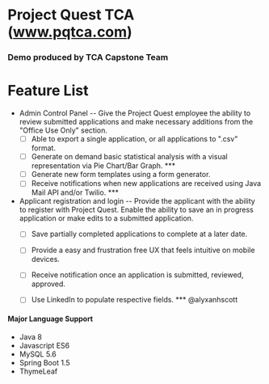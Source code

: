 # Project Quest TCA (www.pqtca.com)

### Demo produced by TCA Capstone Team

# Feature List

- Admin Control Panel
-- Give the Project Quest employee the ability to review submitted applications and make necessary additions from the "Office Use Only" section.
	- [ ] Able to export a single application, or all applications to ".csv" format.
	- [ ] Generate on demand basic statistical analysis with a visual representation via Pie Chart/Bar Graph. ***
	- [ ] Generate new form templates using a form generator.
	- [ ] Receive notifications when new applications are received using Java Mail API and/or Twilio. ***

- Applicant registration and login
-- Provide the applicant with the ability to register with Project Quest. Enable the ability to save an in progress application or make edits to a submitted application.
	- [ ] Save partially completed applications to complete at a later date.
	- [ ] Provide a easy and frustration free UX that feels intuitive on mobile devices.
	- [ ] Receive notification once an application is submitted, reviewed, approved.
	- [ ] Use LinkedIn to populate respective fields. *** @alyxanhscott


#### Major Language Support
- Java 8
- Javascript ES6
- MySQL 5.6
- Spring Boot 1.5
- ThymeLeaf 
